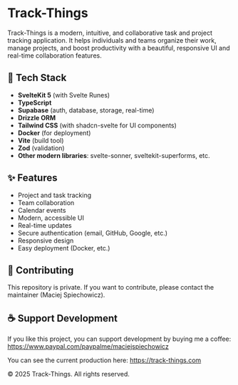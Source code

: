 # Track-Things

Track-Things is a modern, intuitive, and collaborative task and project tracking application. It helps individuals and teams organize their work, manage projects, and boost productivity with a beautiful, responsive UI and real-time collaboration features.


## 🚀 Tech Stack

- **SvelteKit 5** (with Svelte Runes)
- **TypeScript**
- **Supabase** (auth, database, storage, real-time)
- **Drizzle ORM**
- **Tailwind CSS** (with shadcn-svelte for UI components)
- **Docker** (for deployment)
- **Vite** (build tool)
- **Zod** (validation)
- **Other modern libraries**: svelte-sonner, sveltekit-superforms, etc.


## ✨ Features

- Project and task tracking
- Team collaboration
- Calendar events
- Modern, accessible UI
- Real-time updates
- Secure authentication (email, GitHub, Google, etc.)
- Responsive design
- Easy deployment (Docker, etc.)


## 🤝 Contributing

This repository is private. If you want to contribute, please contact the maintainer (Maciej Spiechowicz).


## ☕ Support Development

If you like this project, you can support development by buying me a coffee:
https://www.paypal.com/paypalme/maciejspiechowicz

You can see the current production here: https://track-things.com

© 2025 Track-Things. All rights reserved.

